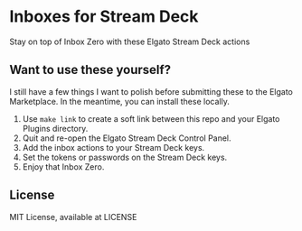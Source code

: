 # Inboxes for Stream Deck

Stay on top of Inbox Zero with these Elgato Stream Deck actions

## Want to use these yourself?

I still have a few things I want to polish
before submitting these to the Elgato Marketplace.
In the meantime, you can install these locally.

1. Use `make link` to create a soft link between this repo and your Elgato Plugins directory.
2. Quit and re-open the Elgato Stream Deck Control Panel.
3. Add the inbox actions to your Stream Deck keys.
4. Set the tokens or passwords on the Stream Deck keys.
5. Enjoy that Inbox Zero.

## License

MIT License, available at LICENSE
